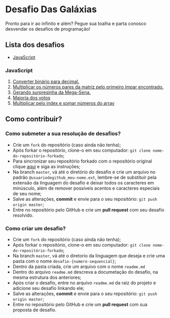 # Desafio Das Galáxias

Pronto para ir ao infinito e além? Pegue sua toalha e parta conosco desvendar os desafios de programação!

## Lista dos desafios

- [JavaScript](#javascript)

### JavaScript

1. [Converter binário para decimal.](https://github.com/bildvitta/desafio-das-galaxias/tree/master/javascript/desafio-01)
2. [Multiplicar os números pares da matriz pelo primeiro ímpar encontrado.](https://github.com/bildvitta/desafio-das-galaxias/tree/master/javascript/desafio-02)
3. [Gerando surpresinha da Mega-Sena.](https://github.com/bildvitta/desafio-das-galaxias/tree/master/javascript/desafio-03)
4. [Maioria dos votos](https://github.com/bildvitta/desafio-das-galaxias/tree/master/javascript/desafio-04)
4. [Multiplicar pelo index e somar números do array](https://github.com/bildvitta/desafio-das-galaxias/tree/master/javascript/desafio-05)

## Como contribuir?

### Como submeter a sua resolução de desafios?

- Crie um `fork` do repositório (caso ainda não tenha);
- Após forkar o repositório, clone-o em seu computador: `git clone nome-do-repositório-forkado`;
- Para sincronizar seu repositório forkado com o repositório original clique [aqui](https://medium.com/@topspinj/how-to-git-rebase-into-a-forked-repo-c9f05e821c8a) e siga as instruções;
- Na branch `master`, vá até o diretório do desafio e crie um arquivo no padrão `@usuariodogithub_meu-nome.ext`, lembre-se de substituir pela extensão da linguagem do desafio e deixar todos os caracteres em minúsculo, além de remover possíveis acentos e caracteres especiais de seu nome;
- Salve as alterações, **commit** e envie para o seu repositório: `git push origin master`;
- Entre no repositório pelo GitHub e crie um **pull request** com seu desafio resolvido.

### Como criar um desafio?

- Crie um `fork` do repositório (caso ainda não tenha);
- Após forkar o repositório, clone-o em seu computador: `git clone nome-do-repositório-forkado`;
- Na branch `master`, vá até o diretorio da linguagem que deseja e crie uma pasta com o nome `desafio-{numero-sequencial}`;
- Dentro da pasta criada, crie um arquivo com o nome `readme.md`
- Dentro do arquivo `readme.md` descreva a documetação do desafio, na mesma estrutura dos anteriores;
- Após criar o desafio, entre no arquivo `readme.md` da raiz do projeto e adicione seu desafio linkando ele;
- Salve as alterações, **commit** e envie para o seu repositório: `git push origin master`;
- Entre no repositório pelo GitHub e crie um **pull request** com sua proposta de desafio.
